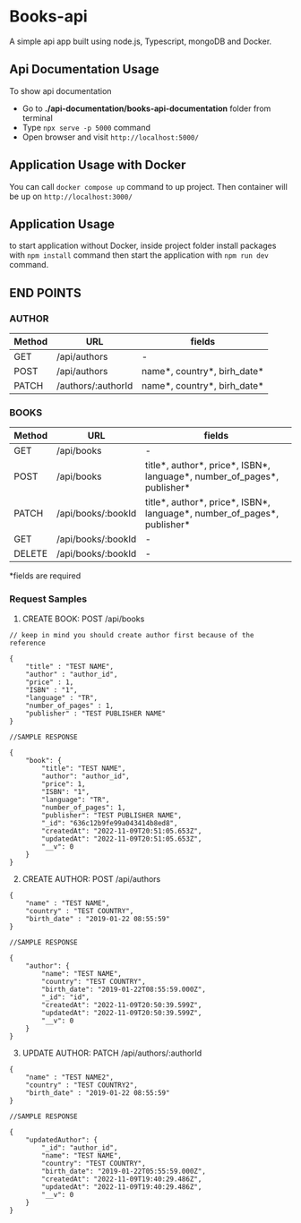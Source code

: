 # Books-api
A simple api app built using node.js, Typescript, mongoDB and Docker.

## Api Documentation Usage
To show api documentation
- Go to **./api-documentation/books-api-documentation** folder from terminal
- Type  ``` npx serve -p 5000 ``` command
- Open browser and visit ``` http://localhost:5000/ ```

## Application Usage with Docker

You can call ``` docker compose up ``` command to up project. Then container will be up on ``` http://localhost:3000/ ```

## Application Usage

to start application without Docker, inside project folder install packages with ``` npm install ``` command then start the application with ```npm run dev ``` command.

## END POINTS

### AUTHOR 
| Method | URL | fields |
| --------------- | --------------- | --------------- |
| GET | /api/authors | - |
| POST | /api/authors | name*, country*, birh_date* |
| PATCH | /authors/:authorId | name*, country*, birh_date* |

### BOOKS

| Method | URL | fields |
| --------------- | --------------- | --------------- |
| GET | /api/books | - |
| POST | /api/books | title*, author*, price*, ISBN*, language*, number_of_pages*, publisher* |
| PATCH | /api/books/:bookId | title*, author*, price*, ISBN*, language*, number_of_pages*, publisher* |
| GET | /api/books/:bookId | - |
| DELETE | /api/books/:bookId | - |

*fields are required

### Request Samples
1. CREATE BOOK: POST /api/books
```
// keep in mind you should create author first because of the reference

{
	"title" : "TEST NAME",
	"author" : "author_id",
	"price" : 1,
	"ISBN" : "1",
	"language" : "TR",
	"number_of_pages" : 1,
	"publisher" : "TEST PUBLISHER NAME"
}

//SAMPLE RESPONSE

{
	"book": {
		"title": "TEST NAME",
		"author": "author_id",
		"price": 1,
		"ISBN": "1",
		"language": "TR",
		"number_of_pages": 1,
		"publisher": "TEST PUBLISHER NAME",
		"_id": "636c12b9fe99a043414b8ed8",
		"createdAt": "2022-11-09T20:51:05.653Z",
		"updatedAt": "2022-11-09T20:51:05.653Z",
		"__v": 0
	}
}
```

2. CREATE AUTHOR: POST /api/authors
```
{
	"name" : "TEST NAME",
	"country" : "TEST COUNTRY",
	"birth_date" : "2019-01-22 08:55:59"
}

//SAMPLE RESPONSE

{
	"author": {
		"name": "TEST NAME",
		"country": "TEST COUNTRY",
		"birth_date": "2019-01-22T08:55:59.000Z",
		"_id": "id",
		"createdAt": "2022-11-09T20:50:39.599Z",
		"updatedAt": "2022-11-09T20:50:39.599Z",
		"__v": 0
	}
}

```

3. UPDATE AUTHOR: PATCH /api/authors/:authorId
```
{
	"name" : "TEST NAME2",
	"country" : "TEST COUNTRY2",
	"birth_date" : "2019-01-22 08:55:59"
}

//SAMPLE RESPONSE

{
	"updatedAuthor": {
		"_id": "author_id",
		"name": "TEST NAME",
		"country": "TEST COUNTRY",
		"birth_date": "2019-01-22T05:55:59.000Z",
		"createdAt": "2022-11-09T19:40:29.486Z",
		"updatedAt": "2022-11-09T19:40:29.486Z",
		"__v": 0
	}
}

```